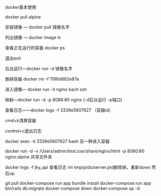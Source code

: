 docker基本使用

docker pull alpine

安装镜像 — docker pull 镜像名字

列出镜像 — docker image ls

查看正在运行的容器 docker ps

退出exit

后台运行—docker run -d 镜像名字

删掉容器  docker rm -f 1196d882e87a

进入镜像—   docker run -it nginx bach ssh

映射—docker run -d -p 8088:80 nginx   (-d后台运行 -p端口)

查看日志——docker logs -f 3339e5607627  （容器id）

cmd+k清屏容器

control+c退出日志

docker exec -it 3339e5607627 bash 另一种进入容器

docker run -d -v /Users/admin/test:/usr/share/nginx/html -p 8080:80 nginx:alpine 共享文件夹


docker logs -f jky_api 查看日志
rm tmp/pids/server.pid删除掉，重新down 然后up

git pull
docker-compose run app bundle install
docker-compose run app bin/rails db:migrate
docker-compose down
docker-compose up -d